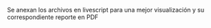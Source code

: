 Se anexan los archivos en livescript para una mejor visualización y su correspondiente reporte en PDF
